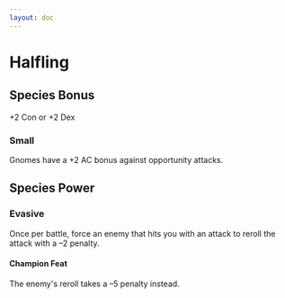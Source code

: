 ```yaml
---
layout: doc
---
```

# Halfling

## Species Bonus

+2 Con or +2 Dex

### Small

Gnomes have a +2 AC bonus against opportunity attacks.

## Species Power

### Evasive

Once per battle, force an enemy that hits you with an attack to reroll the attack with a –2 penalty.

#### Champion Feat

The enemy's reroll takes a –5 penalty instead.
